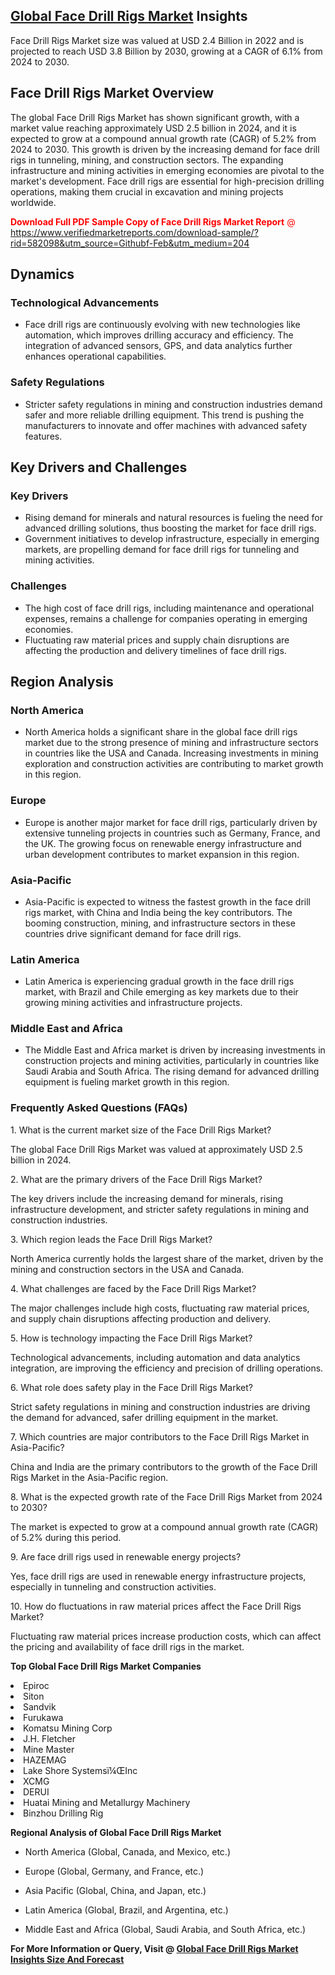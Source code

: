 <h2><a href="https://www.verifiedmarketreports.com/download-sample/?rid=582098&amp;utm_source=Githubf&amp;utm_medium=204" target="_blank">Global Face Drill Rigs Market</a> Insights</h2><p>Face Drill Rigs Market size was valued at USD 2.4 Billion in 2022 and is projected to reach USD 3.8 Billion by 2030, growing at a CAGR of 6.1% from 2024 to 2030.</p><p> <!DOCTYPE html> <html lang="en"> <head> <meta charset="UTF-8"> <meta name="viewport" content="width=device-width, initial-scale=1.0"> <meta name="description" content="Face Drill Rigs Market Overview, Dynamics, Key Drivers, Challenges, and Region Analysis"> <meta name="keywords" content="Face Drill Rigs, Market Size, Industry Outlook, Dynamics, Market Trends, Key Drivers, Region Analysis"> <title>Face Drill Rigs Market Overview</title> </head> <body> <h2>Face Drill Rigs Market Overview</h2> <p>The global Face Drill Rigs Market has shown significant growth, with a market value reaching approximately USD 2.5 billion in 2024, and it is expected to grow at a compound annual growth rate (CAGR) of 5.2% from 2024 to 2030. This growth is driven by the increasing demand for face drill rigs in tunneling, mining, and construction sectors. The expanding infrastructure and mining activities in emerging economies are pivotal to the market's development. Face drill rigs are essential for high-precision drilling operations, making them crucial in excavation and mining projects worldwide.</p> <p><p><span class=""><span style="color: #ff0000;"><strong>Download Full PDF Sample Copy of Face Drill Rigs Market Report</strong> @ </span><a href="https://www.verifiedmarketreports.com/download-sample/?rid=582098&amp;utm_source=Githubf-Feb&amp;utm_medium=204" target="_blank">https://www.verifiedmarketreports.com/download-sample/?rid=582098&amp;utm_source=Githubf-Feb&amp;utm_medium=204</a></span></p></p> <h2>Dynamics</h2> <h3>Technological Advancements</h3> <ul> <li>Face drill rigs are continuously evolving with new technologies like automation, which improves drilling accuracy and efficiency. The integration of advanced sensors, GPS, and data analytics further enhances operational capabilities.</li> </ul> <h3>Safety Regulations</h3> <ul> <li>Stricter safety regulations in mining and construction industries demand safer and more reliable drilling equipment. This trend is pushing the manufacturers to innovate and offer machines with advanced safety features.</li> </ul> <h2>Key Drivers and Challenges</h2> <h3>Key Drivers</h3> <ul> <li>Rising demand for minerals and natural resources is fueling the need for advanced drilling solutions, thus boosting the market for face drill rigs.</li> <li>Government initiatives to develop infrastructure, especially in emerging markets, are propelling demand for face drill rigs for tunneling and mining activities.</li> </ul> <h3>Challenges</h3> <ul> <li>The high cost of face drill rigs, including maintenance and operational expenses, remains a challenge for companies operating in emerging economies.</li> <li>Fluctuating raw material prices and supply chain disruptions are affecting the production and delivery timelines of face drill rigs.</li> </ul> <h2>Region Analysis</h2> <h3>North America</h3> <ul> <li>North America holds a significant share in the global face drill rigs market due to the strong presence of mining and infrastructure sectors in countries like the USA and Canada. Increasing investments in mining exploration and construction activities are contributing to market growth in this region.</li> </ul> <h3>Europe</h3> <ul> <li>Europe is another major market for face drill rigs, particularly driven by extensive tunneling projects in countries such as Germany, France, and the UK. The growing focus on renewable energy infrastructure and urban development contributes to market expansion in this region.</li> </ul> <h3>Asia-Pacific</h3> <ul> <li>Asia-Pacific is expected to witness the fastest growth in the face drill rigs market, with China and India being the key contributors. The booming construction, mining, and infrastructure sectors in these countries drive significant demand for face drill rigs.</li> </ul> <h3>Latin America</h3> <ul> <li>Latin America is experiencing gradual growth in the face drill rigs market, with Brazil and Chile emerging as key markets due to their growing mining activities and infrastructure projects.</li> </ul> <h3>Middle East and Africa</h3> <ul> <li>The Middle East and Africa market is driven by increasing investments in construction projects and mining activities, particularly in countries like Saudi Arabia and South Africa. The rising demand for advanced drilling equipment is fueling market growth in this region.</li> </ul> <h3>Frequently Asked Questions (FAQs)</h3> <p>1. What is the current market size of the Face Drill Rigs Market?</p> <p>The global Face Drill Rigs Market was valued at approximately USD 2.5 billion in 2024.</p> <p>2. What are the primary drivers of the Face Drill Rigs Market?</p> <p>The key drivers include the increasing demand for minerals, rising infrastructure development, and stricter safety regulations in mining and construction industries.</p> <p>3. Which region leads the Face Drill Rigs Market?</p> <p>North America currently holds the largest share of the market, driven by the mining and construction sectors in the USA and Canada.</p> <p>4. What challenges are faced by the Face Drill Rigs Market?</p> <p>The major challenges include high costs, fluctuating raw material prices, and supply chain disruptions affecting production and delivery.</p> <p>5. How is technology impacting the Face Drill Rigs Market?</p> <p>Technological advancements, including automation and data analytics integration, are improving the efficiency and precision of drilling operations.</p> <p>6. What role does safety play in the Face Drill Rigs Market?</p> <p>Strict safety regulations in mining and construction industries are driving the demand for advanced, safer drilling equipment in the market.</p> <p>7. Which countries are major contributors to the Face Drill Rigs Market in Asia-Pacific?</p> <p>China and India are the primary contributors to the growth of the Face Drill Rigs Market in the Asia-Pacific region.</p> <p>8. What is the expected growth rate of the Face Drill Rigs Market from 2024 to 2030?</p> <p>The market is expected to grow at a compound annual growth rate (CAGR) of 5.2% during this period.</p> <p>9. Are face drill rigs used in renewable energy projects?</p> <p>Yes, face drill rigs are used in renewable energy infrastructure projects, especially in tunneling and construction activities.</p> <p>10. How do fluctuations in raw material prices affect the Face Drill Rigs Market?</p> <p>Fluctuating raw material prices increase production costs, which can affect the pricing and availability of face drill rigs in the market.</p> </body> </html> </p><p><strong>Top Global Face Drill Rigs Market Companies</strong></p><div data-test-id=""><p><li>Epiroc</li><li> Siton</li><li> Sandvik</li><li> Furukawa</li><li> Komatsu Mining Corp</li><li> J.H. Fletcher</li><li> Mine Master</li><li> HAZEMAG</li><li> Lake Shore Systemsï¼ŒInc</li><li> XCMG</li><li> DERUI</li><li> Huatai Mining and Metallurgy Machinery</li><li> Binzhou Drilling Rig</li></p><div><strong>Regional Analysis of&nbsp;Global Face Drill Rigs Market</strong></div><ul><li dir="ltr"><p dir="ltr">North America&nbsp;(Global, Canada, and Mexico, etc.)</p></li><li dir="ltr"><p dir="ltr">Europe (Global, Germany, and France, etc.)</p></li><li dir="ltr"><p dir="ltr">Asia Pacific&nbsp;(Global, China, and Japan, etc.)</p></li><li dir="ltr"><p dir="ltr">Latin America&nbsp;(Global, Brazil, and Argentina, etc.)</p></li><li dir="ltr">Middle East and Africa&nbsp;(Global, Saudi Arabia, and South Africa, etc.)</li></ul><p><strong>For More Information or Query, Visit @&nbsp;</strong><strong><a href="https://www.verifiedmarketreports.com/product/face-drill-rigs-market/?utm_source=Githubf&amp;utm_medium=204" target="_blank">Global Face Drill Rigs Market Insights Size And Forecast</a></strong></p></div>
